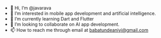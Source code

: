 - 👋 Hi, I’m @javarava
- 👀 I’m interested in mobile app development and artificial intelligence.
- 🌱 I’m currently learning Dart and Flutter
- 💞️ I’m looking to collaborate on AI app development.
- 📫 How to reach me through email at babatundeaniyi@gmail.com

<!---
javarava/javarava is a ✨ special ✨ repository because its `README.md` (this file) appears on your GitHub profile.
You can click the Preview link to take a look at your changes.
--->
